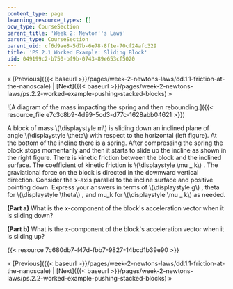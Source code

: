 ```yaml
---
content_type: page
learning_resource_types: []
ocw_type: CourseSection
parent_title: 'Week 2: Newton''s Laws'
parent_type: CourseSection
parent_uid: cf6d9ae8-5d7b-6e78-8f1e-70cf24afc329
title: 'PS.2.1 Worked Example: Sliding Block'
uid: 049199c2-b750-bf9b-0743-89e653cf5020
---
```


« [Previous]({{< baseurl >}}/pages/week-2-newtons-laws/dd.1.1-friction-at-the-nanoscale) | [Next]({{< baseurl >}}/pages/week-2-newtons-laws/ps.2.2-worked-example-pushing-stacked-blocks) »

![A diagram of the mass impacting the spring and then rebounding.]({{< resource_file e7c3c8b9-4d99-5cd3-d77c-1628abb04621 >}})

A block of mass \\(\\displaystyle m\\) is sliding down an inclined plane of angle \\(\\displaystyle \\theta\\) with respect to the horizontal (left figure). At the bottom of the incline there is a spring. After compressing the spring the block stops momentarily and then it starts to slide up the incline as shown in the right figure. There is kinetic friction between the block and the inclined surface. The coefficient of kinetic friction is \\(\\displaystyle \\mu \_ k\\) . The graviational force on the block is directed in the downward vertical direction. Consider the x-axis parallel to the incline surface and positive pointing down. Express your answers in terms of \\(\\displaystyle g\\) , theta for \\(\\displaystyle \\theta\\) , and mu\_k for \\(\\displaystyle \\mu \_ k\\) as needed.

**(Part a)** What is the x-component of the block's acceleration vector when it is sliding down?

**(Part b)** What is the x-component of the block's acceleration vector when it is sliding up?

{{< resource 7c680db7-f47d-fbb7-9827-14bcd1b39e90 >}}

« [Previous]({{< baseurl >}}/pages/week-2-newtons-laws/dd.1.1-friction-at-the-nanoscale) | [Next]({{< baseurl >}}/pages/week-2-newtons-laws/ps.2.2-worked-example-pushing-stacked-blocks) »